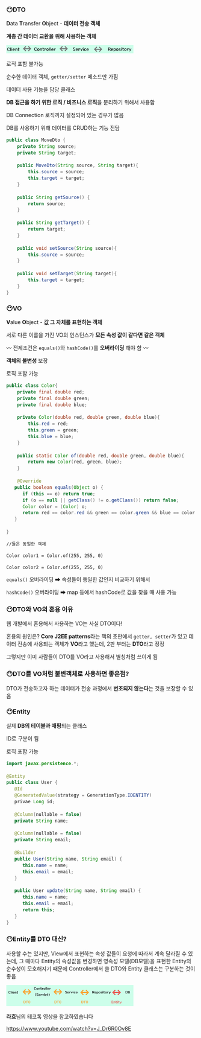 ### 😶DTO

**D**ata **T**ransfer **O**bject - **데이터 전송 객체**

**계층 간 데이터 교환을 위해 사용하는 객체**

<img src="https://github.com/kimmy01/Today.I.Learned/blob/main/images/image-20210721230042520.png" style="zoom: 33%;" />

로직 포함 불가능 

순수한 데이터 객체, `getter/setter` 메소드만 가짐

데이터 사용 기능을 담당 클래스

**DB 접근을 하기 위한 로직 / 비즈니스 로직**을 분리하기 위해서 사용함

DB Connection 로직까지 설정되어 있는 경우가 많음

DB를 사용하기 위해 데이터를 CRUD하는 기능 전담

```java
public class MoveDto {
    private String source;
    private String target;
    
    public MoveDto(String source, String target){
        this.source = source;
        this.target = target;
    }
    
    public String getSource() {
        return source;
    }
    
    public String getTarget() {
        return target;
    }
    
    public void setSource(String source){
        this.source = source;
    }
    
    public void setTarget(String target){
        this.target = target;
    }
}
```



### 😶VO

**V**alue **O**bject - **값 그 자체를 표현하는 객체**

서로 다른 이름을 가진 VO의 인스턴스가 **모든 속성 값이 같다면 같은 객체**

〰 전제조건은 `equals()`와 `hashCode()`를 **오버라이딩** 해야 함 〰

**객체의 불변성** 보장

로직 포함 가능

```java
public class Color{
    private final double red;
    private final double green;
    private final double blue;
    
    private Color(double red, double green, double blue){
        this.red = red;
        this.green = green;
        this.blue = blue;
    }
    
    public static Color of(double red, double green, double blue){
        return new Color(red, green, blue);
    }
    
    @Override
   public boolean equals(Object o) {
      if (this == o) return true;
      if (o == null || getClass() != o.getClass()) return false;
      Color color = (Color) o;
      return red == color.red && green == color.green && blue == color.blue;
   }
    
}
```

`//둘은 동일한 객체`

`Color color1 = Color.of(255, 255, 0)`

`Color color2 = Color.of(255, 255, 0)`

`equals()` 오버라이딩 ➡ 속성들이 동일한 값인지 비교하기 위해서

`hashCode()` 오버라이딩 ➡ map 등에서 hashCode로 값을 찾을 때 사용 가능



### 😶DTO와 VO의 혼용 이유

웹 개발에서 혼용해서 사용하는 VO는 사실 DTO이다!

혼용의 원인은? **Core J2EE patterns**라는 책의 초판에서 `getter, setter`가 있고 데이터 전송에 사용되는 객체가 **VO**라고 했는데, 2판 부터는 **DTO**라고 정정

그렇지만 이미 사람들이 DTO를 VO라고 사용해서 별칭처럼 쓰이게 됨



### 😶DTO를 VO처럼 불변객체로 사용하면 좋은점?

DTO가 전송하고자 하는 데이터가 전송 과정에서 **변조되지 않는다**는 것을 보장할 수 있음



### 😶Entity

실제 **DB의 테이블과 매핑**되는 클래스

ID로 구분이 됨

로직 포함 가능

```java
import javax.persistence.*;

@Entity
public class User {
   @Id
   @GeneratedValue(strategy = GenerationType.IDENTITY)
   privae Long id;
  
   @Column(nullable = false)
   private String name;
  
   @Column(nullable = false)
   private String email;
  
   @Builder
   public User(String name, String email) {
      this.name = name;
      this.email = email;
   }
  
   public User update(String name, String email) {
      this.name = name;
      this.email = email;
      return this;
   }
}
```



### 😶Entity를 DTO 대신?

사용할 수는 있지만, View에서 표현하는 속성 값들이 요청에 따라서 계속 달라질 수 있는데, 그 때마다 Entity의 속성값을 변경하면 영속성 모델(DB모델)을 표현한 Entity의 순수성이 모호해지기 때문에 Controller에서 쓸 DTO와 Entity 클래스는 구분하는 것이 좋음



<img src="https://github.com/kimmy01/Today.I.Learned/blob/main/images/image-20210721230206570.png" style="zoom:33%;" />



**라흐**님의 테코톡 영상을 참고하였습니다

https://www.youtube.com/watch?v=J_Dr6R0Ov8E
